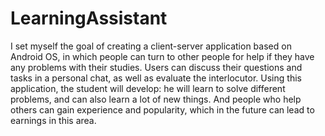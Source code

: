 # LearningAssistant
I set myself the goal of creating a client-server application based on Android OS, in which people can turn to other people for help if they have any problems with their studies.
Users can discuss their questions and tasks in a personal chat, as well as evaluate the interlocutor. 
Using this application, the student will develop: he will learn to solve different problems, and can also learn a lot of new things. 
And people who help others can gain experience and popularity, which in the future can lead to earnings in this area.
